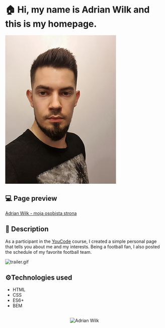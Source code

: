 # :house: Hi, my name is Adrian Wilk and this is my homepage.
![Adrian Wilk](https://raw.githubusercontent.com/aWilku/homepage/main/images/adrian.jpg)
## :computer: Page preview
[Adrian Wilk - moja osobista strona](https://awilku.github.io/homepage/)
## :page_facing_up: Description
As a participant in the [YouCode](https://youcode.pl/frontend-developer/) course, I created a simple personal page that tells you about me and my interests. Being a football fan, I also posted the schedule of my favorite football team.

![trailer.gif](https://i.postimg.cc/fW1HvdJK/trailer.gif)

## :gear:Technologies used
- HTML
- CSS
- ES6+
- BEM
##
<p align="center">
  <img width="128" src="https://i.postimg.cc/MHZdn0T0/icon.png" alt="Adrian Wilk">
</p>
